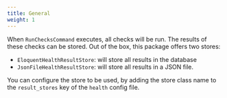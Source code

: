 ```yaml
---
title: General
weight: 1
---
```


When `RunChecksCommand` executes, all checks will be run. The results of these checks can be stored. Out of the box, this package offers two stores:

- `EloquentHealthResultStore`: will store all results in the database
- `JsonFileHealthResultStore`: will store all results in a JSON file.

You can configure the store to be used, by adding the store class name to the `result_stores` key of the `health` config file.
